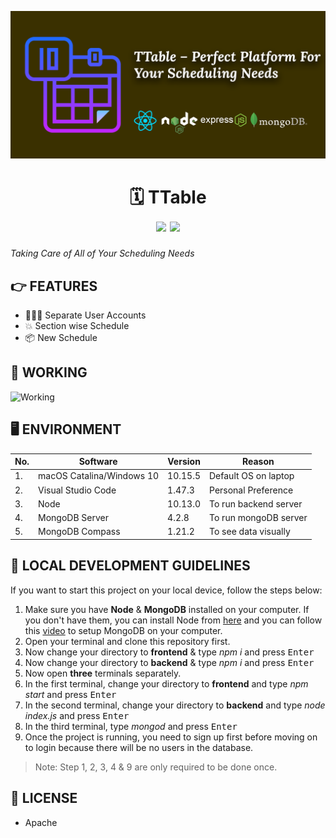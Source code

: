 ![TTable cover picture](images/cover.png)

<div align="center">
	<h1>🗓 TTable <br>
	<img src="https://img.shields.io/badge/version-v1.3.0-green">
	<img src="https://img.shields.io/badge/license-Apache-green">
	</h1>
</div>

*Taking Care of All of Your Scheduling Needs*

## 👉 FEATURES

- 👨🏻‍💻 Separate User Accounts
- 💥 Section wise Schedule
- 📦 New Schedule

## 🎩 WORKING

![Working](images/working.gif)

## 🖥 ENVIRONMENT

| No. | Software                  | Version | Reason                |
| --- | ------------------------- | ------- | --------------------- |
| 1.  | macOS Catalina/Windows 10 | 10.15.5 | Default OS on laptop  |
| 2.  | Visual Studio Code        | 1.47.3  | Personal Preference   |
| 3.  | Node                      | 10.13.0 | To run backend server |
| 4.  | MongoDB Server            | 4.2.8   | To run mongoDB server |
| 5.  | MongoDB Compass           | 1.21.2  | To see data visually  |


## 🚀 LOCAL DEVELOPMENT GUIDELINES

If you want to start this project on your local device, follow the steps below:

1. Make sure you have **Node** & **MongoDB** installed on your computer. If you don't have them, you can install Node from [here](https://nodejs.org/en/download/) and you can follow this [video](https://www.youtube.com/watch?v=FwMwO8pXfq0) to setup MongoDB on your computer.
2. Open your terminal and clone this repository first.
3. Now change your directory to **frontend** & type *npm i* and press <kbd>Enter</kbd>
4. Now change your directory to **backend** & type *npm i* and press <kbd>Enter</kbd>
5. Now open **three** terminals separately.
6. In the first terminal, change your directory to **frontend** and type *npm start* and press <kbd>Enter</kbd>
7. In the second terminal, change your directory to **backend** and type *node index.js* and press <kbd>Enter</kbd>
8. In the third terminal, type *mongod* and press <kbd>Enter</kbd>
9. Once the project is running, you need to sign up first before moving on to login because there will be no users in the database.

> Note: Step 1, 2, 3, 4 & 9 are only required to be done once.

## 🔑 LICENSE

- Apache
